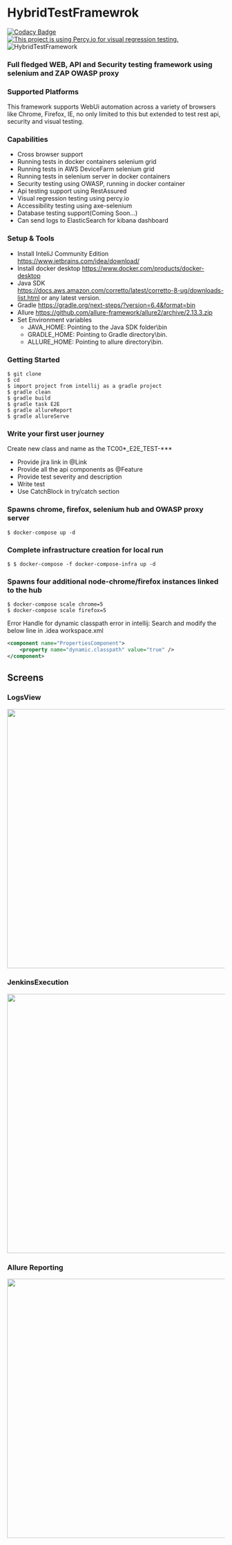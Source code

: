 # HybridTestFramewrok
[![Codacy Badge](https://api.codacy.com/project/badge/Grade/2ffd9c97725645c2bcda860988dc0baf)](https://www.codacy.com/manual/dipjyotimetia/HybridTestFramewrok?utm_source=github.com&amp;utm_medium=referral&amp;utm_content=dipjyotimetia/HybridTestFramewrok&amp;utm_campaign=Badge_Grade)
[![This project is using Percy.io for visual regression testing.](https://percy.io/static/images/percy-badge.svg)](https://percy.io/CypressTest/Selenium)
![HybridTestFramework](https://github.com/dipjyotimetia/HybridTestFramewrok/workflows/HybridTestFramework/badge.svg)
### Full fledged WEB, API and Security testing framework using selenium and ZAP OWASP proxy

### Supported Platforms  
This framework supports WebUi automation across a variety of browsers like Chrome, Firefox, IE, no only limited to this but extended to test rest api, security and visual testing.

### Capabilities
* Cross browser support
* Running tests in docker containers selenium grid
* Running tests in AWS DeviceFarm selenium grid
* Running tests in selenium server in docker containers
* Security testing using OWASP, running in docker container
* Api testing support using RestAssured
* Visual regression testing using percy.io
* Accessibility testing using axe-selenium
* Database testing support(Coming Soon...)   
* Can send logs to ElasticSearch for kibana dashboard
    
### Setup & Tools
* Install InteliJ Community Edition
  https://www.jetbrains.com/idea/download/
* Install docker desktop 
  https://www.docker.com/products/docker-desktop    
* Java SDK  
  https://docs.aws.amazon.com/corretto/latest/corretto-8-ug/downloads-list.html or any latest version.
* Gradle
  https://gradle.org/next-steps/?version=6.4&format=bin
* Allure
  https://github.com/allure-framework/allure2/archive/2.13.3.zip    
* Set Environment variables      
    * JAVA_HOME: Pointing to the Java SDK folder\bin
    * GRADLE_HOME: Pointing to Gradle directory\bin.
    * ALLURE_HOME: Pointing to allure directory\bin.
 
### Getting Started
```shell script
$ git clone 
$ cd 
$ import project from intellij as a gradle project
$ gradle clean
$ gradle build
$ gradle task E2E
$ gradle allureReport
$ gradle allureServe
```

### Write your first user journey
Create new class and name as the TC00*_E2E_TEST-***
 - Provide jira link in @Link
 - Provide all the api components as @Feature
 - Provide test severity and description
 - Write test
 - Use CatchBlock in try/catch section

### Spawns chrome, firefox, selenium hub and OWASP proxy server    
```shell script
$ docker-compose up -d
```

### Complete infrastructure creation for local run
```shell script
$ $ docker-compose -f docker-compose-infra up -d
```

### Spawns four additional node-chrome/firefox instances linked to the hub
```shell script
$ docker-compose scale chrome=5
$ docker-compose scale firefox=5
```

Error Handle for dynamic classpath error in intellij:
Search and modify the below line in .idea workspace.xml
```xml
<component name="PropertiesComponent">
    <property name="dynamic.classpath" value="true" />
</component>
```
## Screens
### LogsView
<img src="https://github.com/dipjyotimetia/HybridTestFramewrok/blob/master/Docs/screens/logs.png" width="600">  

### JenkinsExecution
<img src="https://github.com/dipjyotimetia/HybridTestFramewrok/blob/develop/Docs/screens/jenkinsExecution.png" width="600">

### Allure Reporting
<img src="https://github.com/dipjyotimetia/HybridTestFramewrok/blob/develop/Docs/screens/allureReport.png" width="600">